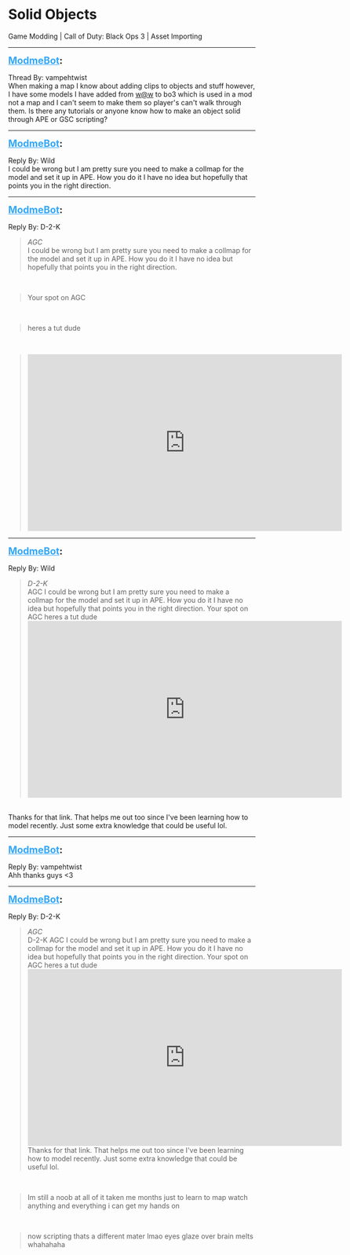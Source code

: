 # Solid Objects
Game Modding | Call of Duty: Black Ops 3 | Asset Importing

---
<strong style="font-size: 1.4em;"><span style="text-decoration: underline;text-decoration-color: #34a7f9;"><span style="color:#34a7f9;">ModmeBot</span></span>:</strong>

<p>Thread By: vampehtwist<br />When making a map I know about adding clips to objects and stuff however, I have some models I have added from <a href="mailto:w@w">w@w</a> to bo3 which is used in a mod not a map and I can&#39;t seem to make them so player&#39;s can&#39;t walk through them. Is there any tutorials or anyone know how to make an object solid through APE or GSC scripting?</p>

---
<strong style="font-size: 1.4em;"><span style="text-decoration: underline;text-decoration-color: #34a7f9;"><span style="color:#34a7f9;">ModmeBot</span></span>:</strong>

<p>Reply By: Wild<br />I could be wrong but I am pretty sure you need to make a collmap for the model and set it up in APE. How you do it I have no idea but hopefully that points you in the right direction.</p>

---
<strong style="font-size: 1.4em;"><span style="text-decoration: underline;text-decoration-color: #34a7f9;"><span style="color:#34a7f9;">ModmeBot</span></span>:</strong>

<p>Reply By: D-2-K<br /><blockquote><em>AGC</em><br />I could be wrong but I am pretty sure you need to make a collmap for the model and set it up in APE. How you do it I have no idea but hopefully that points you in the right direction.</blockquote><br /><blockquote>Your spot on AGC</blockquote><br /><blockquote>heres a tut dude</blockquote><br /><blockquote><iframe type="text/html" width="640" height="360" src="https://www.youtube.com/embed/C-8ZWHqELtE:626" frameborder="0"></iframe></blockquote></p>

---
<strong style="font-size: 1.4em;"><span style="text-decoration: underline;text-decoration-color: #34a7f9;"><span style="color:#34a7f9;">ModmeBot</span></span>:</strong>

<p>Reply By: Wild<br /><blockquote><em>D-2-K</em><br />AGC I could be wrong but I am pretty sure you need to make a collmap for the model and set it up in APE. How you do it I have no idea but hopefully that points you in the right direction. Your spot on AGC heres a tut dude <iframe type="text/html" width="640" height="360" src="https://www.youtube.com/embed/C-8ZWHqELtE:626" frameborder="0"></iframe>  </blockquote><br /> Thanks for that link. That helps me out too since I&#39;ve been learning how to model recently. Just some extra knowledge that could be useful lol.</p>

---
<strong style="font-size: 1.4em;"><span style="text-decoration: underline;text-decoration-color: #34a7f9;"><span style="color:#34a7f9;">ModmeBot</span></span>:</strong>

<p>Reply By: vampehtwist<br />Ahh thanks guys &lt;3</p>

---
<strong style="font-size: 1.4em;"><span style="text-decoration: underline;text-decoration-color: #34a7f9;"><span style="color:#34a7f9;">ModmeBot</span></span>:</strong>

<p>Reply By: D-2-K<br /><blockquote><em>AGC</em><br />D-2-K AGC I could be wrong but I am pretty sure you need to make a collmap for the model and set it up in APE. How you do it I have no idea but hopefully that points you in the right direction. Your spot on AGC heres a tut dude <iframe type="text/html" width="640" height="360" src="https://www.youtube.com/embed/C-8ZWHqELtE:626" frameborder="0"></iframe>    Thanks for that link. That helps me out too since I&#39;ve been learning how to model recently. Just some extra knowledge that could be useful lol.</blockquote><br /><blockquote>Im still a noob at all of it taken me months just to learn to map watch anything and everything i can get my hands on </blockquote><br /><blockquote>now scripting thats a different mater lmao eyes glaze over brain melts whahahaha</blockquote></p>
